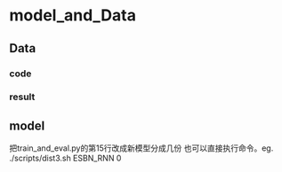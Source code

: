 # model_and_Data



## Data

### code

### result

## model

把train_and_eval.py的第15行改成新模型分成几份
也可以直接执行命令。eg.   ./scripts/dist3.sh ESBN_RNN 0
